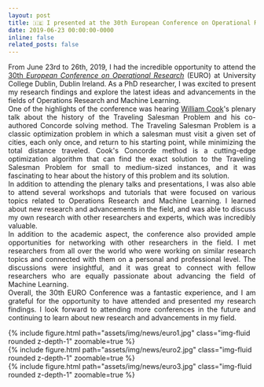 ```yaml
---
layout: post
title: 🇮🇪 I presented at the 30th European Conference on Operational Research in Dublin, Ireland
date: 2019-06-23 00:00:00-0000
inline: false
related_posts: false
---
```


<p align="justify">
From June 23rd to 26th, 2019, I had the incredible opportunity to attend the <a href='https://euro2019.euro-online.org/'>30th <em>European Conference on Operational Research</em></a> (EURO) at University College Dublin, Dublin Ireland. As a PhD researcher, I was excited to present my research findings and explore the latest ideas and advancements in the fields of Operations Research and Machine Learning.
<br>
One of the highlights of the conference was hearing <a href='https://en.wikipedia.org/wiki/William_J._Cook'>William Cook</a>'s plenary talk about the history of the Traveling Salesman Problem and his co-authored Concorde solving method. The Traveling Salesman Problem is a classic optimization problem in which a salesman must visit a given set of cities, each only once, and return to his starting point, while minimizing the total distance traveled. Cook's Concorde method is a cutting-edge optimization algorithm that can find the exact solution to the Traveling Salesman Problem for small to medium-sized instances, and it was fascinating to hear about the history of this problem and its solution.
<br>
In addition to attending the plenary talks and presentations, I was also able to attend several workshops and tutorials that were focused on various topics related to Operations Research and Machine Learning. I learned about new research and advancements in the field, and was able to discuss my own research with other researchers and experts, which was incredibly valuable.
<br>
In addition to the academic aspect, the conference also provided ample opportunities for networking with other researchers in the field. I met researchers from all over the world who were working on similar research topics and connected with them on a personal and professional level. The discussions were insightful, and it was great to connect with fellow researchers who are equally passionate about advancing the field of Machine Learning.
<br>
Overall, the 30th EURO Conference was a fantastic experience, and I am grateful for the opportunity to have attended and presented my research findings. I look forward to attending more conferences in the future and continuing to learn about new research and advancements in my field.
</p>

<div class="row mt-3">
    <div class="col-sm mt-3 mt-md-0">
        {% include figure.html path="assets/img/news/euro1.jpg" class="img-fluid rounded z-depth-1" zoomable=true %}
    </div>
    <div class="col-sm mt-3 mt-md-0">
        {% include figure.html path="assets/img/news/euro2.jpg" class="img-fluid rounded z-depth-1" zoomable=true %}
    </div>
</div>
{% include figure.html path="assets/img/news/euro3.jpg" class="img-fluid rounded z-depth-1" zoomable=true %}
